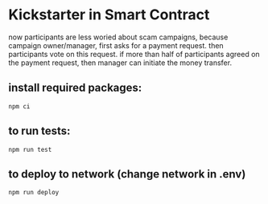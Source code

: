 # Kickstarter in Smart Contract
now participants are less woried about scam campaigns, because campaign owner/manager, first asks for a payment request.
then participants vote on this request.
if more than half of participants agreed on the payment request, then manager can initiate the money transfer.

## install required packages:
` npm ci `
## to run tests:
` npm run test `
## to deploy to network (change network in .env)
`npm run deploy`